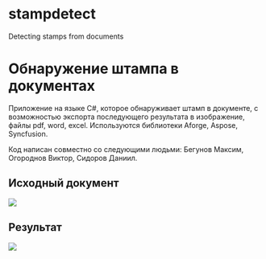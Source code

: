 # stampdetect
 Detecting stamps from documents
 
 # Обнаружение штампа в документах
 Приложение на языке C#, которое обнаруживает штамп в документе, с возможностью экспорта последующего результата в изображение, файлы pdf, word, excel. Используются библиотеки Aforge, Aspose, Syncfusion.
 
 Код написан совместно со следующими людьми: Бегунов Максим, Огороднов Виктор, Сидоров Даниил.
 
 Исходный документ
------------
<img src="https://sun9-17.userapi.com/c850232/v850232453/1c39a1/4IBIWtrm2D4.jpg">

 Результат
------------
<img src="https://sun9-31.userapi.com/c850232/v850232453/1c39a8/bBesZ6oM5Q4.jpg">
